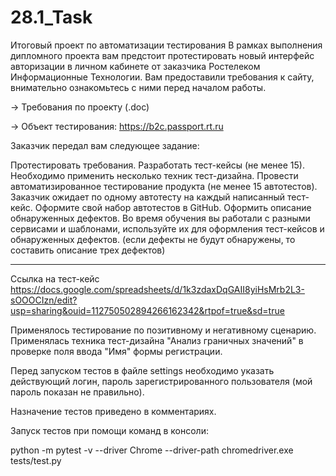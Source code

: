 # 28.1_Task
Итоговый проект по автоматизации тестирования
В рамках выполнения дипломного проекта вам предстоит протестировать новый интерфейс авторизации в личном кабинете от заказчика Ростелеком Информационные Технологии. Вам предоставили требования к сайту, внимательно ознакомьтесь с ними перед началом работы. 

→ Требования по проекту (.doc)

→ Объект тестирования: https://b2c.passport.rt.ru

Заказчик передал вам следующее задание:

Протестировать требования.
Разработать тест-кейсы (не менее 15). Необходимо применить несколько техник тест-дизайна.
Провести автоматизированное тестирование продукта (не менее 15 автотестов). Заказчик ожидает по одному автотесту на каждый написанный тест-кейс. Оформите свой набор автотестов в GitHub.
Оформить описание обнаруженных дефектов. Во время обучения вы работали с разными сервисами и шаблонами, используйте их для оформления тест-кейсов и обнаруженных дефектов. (если дефекты не будут обнаружены, то составить описание трех дефектов)
__________________________________
Ссылка на тест-кейс
https://docs.google.com/spreadsheets/d/1k3zdaxDqGAII8yiHsMrb2L3-sOOOCIzn/edit?usp=sharing&ouid=112750502894266162342&rtpof=true&sd=true

Применялось тестирование по позитивному и негативному сценарию. Применялась техника тест-дизайна  "Анализ граничных значений" в проверке поля ввода "Имя" формы регистрации.

Перед запуском тестов в файле settings необходимо указать действующий логин, пароль зарегистрированного пользователя (мой пароль показан не правильно).

Назначение тестов приведено в комментариях.

Запуск тестов при помощи команд в консоли:

python -m pytest -v --driver Chrome --driver-path chromedriver.exe tests/test.py



